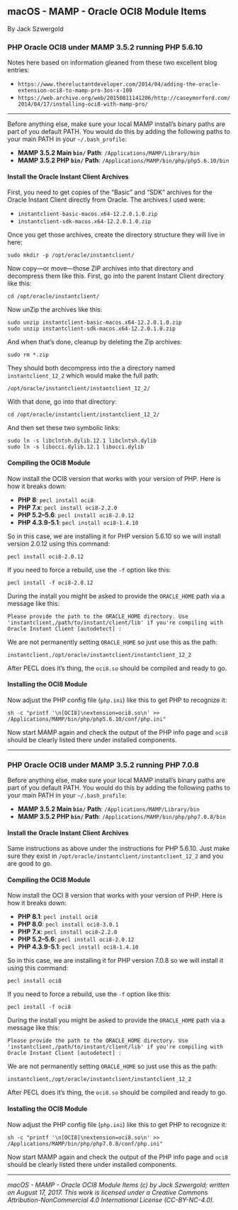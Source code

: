 ## macOS - MAMP - Oracle OCI8 Module Items

By Jack Szwergold

### PHP Oracle OCI8 under MAMP 3.5.2 running PHP 5.6.10

Notes here based on information gleaned from these two excellent blog entries:

* `https://www.thereluctantdeveloper.com/2014/04/adding-the-oracle-extension-oci8-to-mamp-pro-3os-x-109`
* `https://web.archive.org/web/20150811141206/http://caseymorford.com/2014/04/17/installing-oci8-with-mamp-pro/`

***

Before anything else, make sure your local MAMP install’s binary paths are part of you default PATH. You would do this by adding the following paths to your main PATH in your `~/.bash_profile`:

* **MAMP 3.5.2 Main `bin/` Path**: `/Applications/MAMP/Library/bin`
* **MAMP 3.5.2 PHP `bin/` Path**: `/Applications/MAMP/bin/php/php5.6.10/bin`

#### Install the Oracle Instant Client Archives

First, you need to get copies of the “Basic” and “SDK” archives for the Oracle Instant Client directly from Oracle. The archives I used were:

* `instantclient-basic-macos.x64-12.2.0.1.0.zip`
* `instantclient-sdk-macos.x64-12.2.0.1.0.zip`

Once you get those archives, create the directory structure they will live in here:

	sudo mkdir -p /opt/oracle/instantclient/

Now copy—or move—those ZIP archives into that directory and decompress them like this. First, go into the parent Instant Client directory like this:

	cd /opt/oracle/instantclient/

Now unZip the archives like this:

	sudo unzip instantclient-basic-macos.x64-12.2.0.1.0.zip
	sudo unzip instantclient-sdk-macos.x64-12.2.0.1.0.zip

And when that’s done, cleanup by deleting the Zip archives:

	sudo rm *.zip

They should both decompress into the a directory named `instantclient_12_2` which would make the full path:

	/opt/oracle/instantclient/instantclient_12_2/

With that done, go into that directory:

	cd /opt/oracle/instantclient/instantclient_12_2/

And then set these two symbolic links:

	sudo ln -s libclntsh.dylib.12.1 libclntsh.dylib
	sudo ln -s libocci.dylib.12.1 libocci.dylib

#### Compiling the OCI8 Module

Now install the OCI8 version that works with your version of PHP. Here is how it breaks down:

* **PHP 8**: `pecl install oci8`
* **PHP 7.x**: `pecl install oci8-2.2.0`
* **PHP 5.2–5.6**: `pecl install oci8-2.0.12`
* **PHP 4.3.9-5.1**: `pecl install oci8-1.4.10`

So in this case, we are installing it for PHP version 5.6.10 so we will install version 2.0.12 using this command:

	pecl install oci8-2.0.12

If you need to force a rebuild, use the `-f` option like this:

	pecl install -f oci8-2.0.12

During the install you might be asked to provide the `ORACLE_HOME` path via a message like this:

	Please provide the path to the ORACLE_HOME directory. Use 'instantclient,/path/to/instant/client/lib' if you're compiling with Oracle Instant Client [autodetect] :

We are not permanently setting `ORACLE_HOME` so just use this as the path:

	instantclient,/opt/oracle/instantclient/instantclient_12_2

After PECL does it’s thing, the `oci8.so` should be compiled and ready to go.

#### Installing the OCI8 Module

Now adjust the PHP config file (`php.ini`) like this to get PHP to recognize it:

	sh -c "printf '\n[OCI8]\nextension=oci8.so\n' >> /Applications/MAMP/bin/php/php5.6.10/conf/php.ini"

Now start MAMP again and check the output of the PHP info page and `oci8` should be clearly listed there under installed components.

***

### PHP Oracle OCI8 under MAMP 3.5.2 running PHP 7.0.8

Before anything else, make sure your local MAMP install’s binary paths are part of you default PATH. You would do this by adding the following paths to your main PATH in your `~/.bash_profile`:

* **MAMP 3.5.2 Main `bin/` Path**: `/Applications/MAMP/Library/bin`
* **MAMP 3.5.2 PHP `bin/` Path**: `/Applications/MAMP/bin/php/php7.0.8/bin`

#### Install the Oracle Instant Client Archives

Same instructions as above under the instructions for PHP 5.6.10. Just make sure they exist in `/opt/oracle/instantclient/instantclient_12_2` and you are good to go.

#### Compiling the OCI8 Module

Now install the OCI 8 version that works with your version of PHP. Here is how it breaks down:

* **PHP 8.1**: `pecl install oci8`
* **PHP 8.0**: `pecl install oci8-3.0.1`
* **PHP 7.x**: `pecl install oci8-2.2.0`
* **PHP 5.2–5.6**: `pecl install oci8-2.0.12`
* **PHP 4.3.9-5.1**: `pecl install oci8-1.4.10`

So in this case, we are installing it for PHP version 7.0.8 so we will install it using this command:

	pecl install oci8

If you need to force a rebuild, use the `-f` option like this:

	pecl install -f oci8

During the install you might be asked to provide the `ORACLE_HOME` path via a message like this:

	Please provide the path to the ORACLE_HOME directory. Use 'instantclient,/path/to/instant/client/lib' if you're compiling with Oracle Instant Client [autodetect] :

We are not permanently setting `ORACLE_HOME` so just use this as the path:

	instantclient,/opt/oracle/instantclient/instantclient_12_2

After PECL does it’s thing, the `oci8.so` should be compiled and ready to go.

#### Installing the OCI8 Module

Now adjust the PHP config file (`php.ini`) like this to get PHP to recognize it:

	sh -c "printf '\n[OCI8]\nextension=oci8.so\n' >> /Applications/MAMP/bin/php/php7.0.8/conf/php.ini"

Now start MAMP again and check the output of the PHP info page and `oci8` should be clearly listed there under installed components.

***

*macOS - MAMP - Oracle OCI8 Module Items (c) by Jack Szwergold; written on August 17, 2017. This work is licensed under a Creative Commons Attribution-NonCommercial 4.0 International License (CC-BY-NC-4.0).*